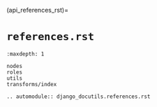 (api_references_rst)=

# `references.rst`

```{toctree}
:maxdepth: 1

nodes
roles
utils
transforms/index
```

```{eval-rst}
.. automodule:: django_docutils.references.rst
```
